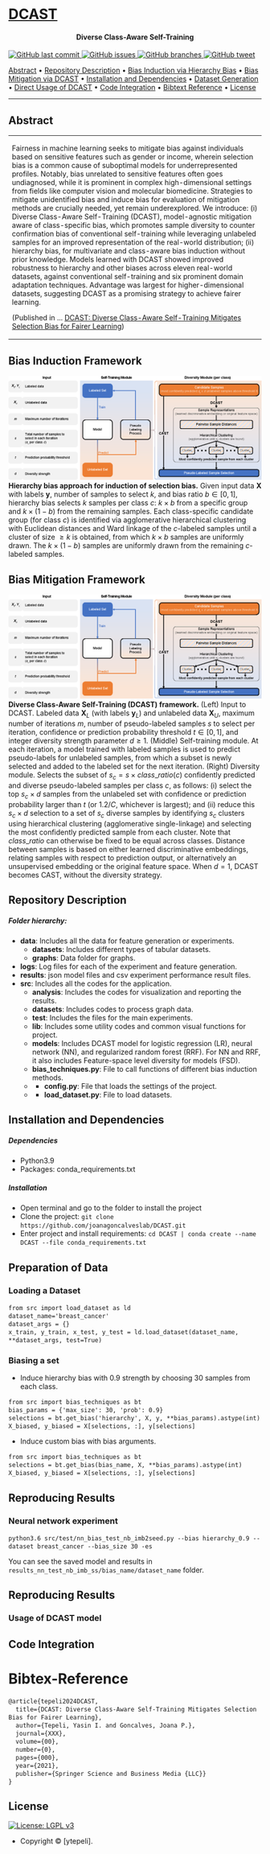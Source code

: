 <h1>
  <br>
  <a href="https://github.com/joanagoncalveslab/DCAST/archive/refs/heads/main.zip">DCAST</a>
</h1> 

<h4 align="center">Diverse Class-Aware Self-Training</h4>

<p>
    <a href="https://gitlab.ewi.tudelft.nl/goncalveslab/phd-thesis-2020-yasin-tepeli/DCAST/-/commits/main">
    <img src="https://img.shields.io/badge/last%20commit-september-yellow"
         alt="GitHub last commit">
    <a href="https://gitlab.ewi.tudelft.nl/goncalveslab/phd-thesis-2020-yasin-tepeli/DCAST/-/issues">
    <img src="https://img.shields.io/badge/open%20issues-0-green"
         alt="GitHub issues">
    <a href="https://gitlab.ewi.tudelft.nl/goncalveslab/phd-thesis-2020-yasin-tepeli/DCAST/-/branches">
    <img src="https://img.shields.io/badge/branches-1-blue"
         alt="GitHub branches">
    <a href="https://twitter.com/intent/tweet?text=Try biasing and debiasing your ML models with hierarhcy bias and DCAST from @GoncalvesLab &url=https://gitlab.ewi.tudelft.nl/goncalveslab/phd-thesis-2020-yasin-tepeli/DCAST">
    <img src="https://img.shields.io/twitter/url?url=https%3A%2F%2Fgitlab.ewi.tudelft.nl%2Fgoncalveslab/phd-thesis-2020-yasin-tepeli/DCAST" alt="GitHub tweet">
    
</p>
      
<p>
  <a href="#abstract">Abstract</a> •
  <a href="#repository-description">Repository Description</a> •
  <a href="#Bias-induction-framework">Bias Induction via Hierarchy Bias</a> •
  <a href="#framework-and-single-cancer-experiment">Bias Mitigation via DCAST</a> •
  <a href="#installation-and-dependencies">Installation and Dependencies</a> •
  <a href="#dataset-generation">Dataset Generation</a> •
  <a href="#direct-usage-of-dcast">Direct Usage of DCAST</a> •
  <a href="#code-integration">Code Integration</a> •
  <a href="#bibtext-reference">Bibtext Reference</a> •
  <a href="#license">License</a>
</p>


---

## Abstract

<table>
<tr>
<td>
  
Fairness in machine learning seeks to mitigate bias against individuals based on sensitive features such as gender or income, wherein selection bias is a common cause of suboptimal models for underrepresented profiles. Notably, bias unrelated to sensitive features often goes undiagnosed, while it is prominent in complex high-dimensional settings from fields like computer vision and molecular biomedicine. Strategies to mitigate unidentified bias and induce bias for evaluation of mitigation methods are crucially needed, yet remain underexplored. We introduce: (i) Diverse Class-Aware Self-Training (DCAST), model-agnostic mitigation aware of class-specific bias, which promotes sample diversity to counter confirmation bias of conventional self-training while leveraging unlabeled samples for an improved representation of the real-world distribution; (ii) hierarchy bias, for multivariate and class-aware bias induction without prior knowledge. Models learned with DCAST showed improved robustness to hierarchy and other biases across eleven real-world datasets, against conventional self-training and six prominent domain adaptation techniques. Advantage was largest for higher-dimensional datasets, suggesting DCAST as a promising strategy to achieve fairer learning.

(Published in ...  <a href="#">DCAST: Diverse Class-Aware Self-Training Mitigates Selection Bias for Fairer Learning</a>)

</td>
</tr>
</table>



## Bias Induction Framework
![Hierarchy Framework](bias_mitigation_framework.png "Hierarchy Framework")
**Hierarchy bias approach for induction of selection bias.**
Given input data $\boldsymbol{X}$ with labels $\boldsymbol{y}$, number of samples to select $k$, and bias ratio $b \in [0,1]$, hierarchy bias selects $k$ samples per class $c$: $k \times b$ from a specific group and $k \times (1-b)$ from the remaining samples. Each class-specific candidate group (for class $c$) is identified via agglomerative hierarchical clustering with Euclidean distances and Ward linkage of the $c$-labeled samples until a cluster of size $\geq k$ is obtained, from which $k \times b$ samples are uniformly drawn. The $k \times (1-b)$ samples are uniformly drawn from the remaining $c$-labeled samples. 

## Bias Mitigation Framework
![DCAST Framework](bias_mitigation_framework.png "DCAST Framework")
**Diverse Class-Aware Self-Training (DCAST) framework.**
(Left) Input to DCAST. 
Labeled data $\boldsymbol{X}_L$ (with labels $\boldsymbol{y}_L$) and unlabeled data $\boldsymbol{X}_U$, maximum number of iterations $m$, number of pseudo-labeled samples $s$ to select per iteration, confidence or prediction probability threshold $t \in [0,1]$, and integer diversity strength parameter $d \geq 1$. 
(Middle) Self-training module. At each iteration, a model trained with labeled samples is used to predict pseudo-labels for unlabeled samples, from which a subset is newly selected and added to the labeled set for the next iteration. 
(Right) Diversity module. 
Selects the subset of $s_c = s \times class\_ratio(c)$ confidently predicted and diverse pseudo-labeled samples per class $c$, as follows: (i) select the top $s_c \times d$ samples from the unlabeled set with confidence or prediction probability larger than $t$ (or $1.2/C$, whichever is largest); and (ii) reduce this $s_c \times d$ selection to a set of $s_c$ diverse samples by identifying $s_c$ clusters using hierarchical clustering (agglomerative single-linkage) and selecting the most confidently predicted sample from each cluster. Note that $class\_ratio$ can otherwise be fixed to be equal across classes. Distance between samples is based on either learned discriminative embeddings, relating samples with respect to prediction output, or alternatively an unsupervised embedding or the original feature space. When $d=1$, DCAST becomes CAST, without the diversity strategy.


## Repository Description

##### Folder hierarchy:
* **data**: Includes all the data for feature generation or experiments.
  * **datasets**: Includes different types of tabular datasets.
  * **graphs**: Data folder for graphs.
* **logs**: Log files for each of the experiment and feature generation.
* **results**: json model files and csv experiment performance result files.
* **src**: Includes all the codes for the application.
  * **analysis**: Includes the codes for visualization and reporting the results.
  * **datasets**: Includes codes to process graph data.
  * **test**: Includes the files for the main experiments.
  * **lib**: Includes some utility codes and common visual functions for project.
  * **models**: Includes DCAST model for logistic regression (LR), neural network (NN), and regularized random forest (RRF). For NN and RRF, it also includes Feature-space level diversity for models (FSD).
  * **bias_techniques.py**: File to call functions of different bias induction methods.
  * * **config.py**: File that loads the settings of the project.
  * * **load_dataset.py**: File to load datasets.


## Installation and Dependencies

##### Dependencies
* Python3.9
* Packages: conda_requirements.txt

##### Installation
* Open terminal and go to the folder to install the project
* Clone the project: `git clone https://github.com/joanagoncalveslab/DCAST.git`
* Enter project and install requirements: `cd DCAST | conda create --name DCAST --file conda_requirements.txt`

## Preparation of Data

### Loading a Dataset 
```
from src import load_dataset as ld
dataset_name='breast_cancer'
dataset_args = {}
x_train, y_train, x_test, y_test = ld.load_dataset(dataset_name, **dataset_args, test=True)
```

### Biasing a set
* Induce hierarchy bias with 0.9 strength by choosing 30 samples from each class. 
```
from src import bias_techniques as bt
bias_params = {'max_size': 30, 'prob': 0.9}
selections = bt.get_bias('hierarchy', X, y, **bias_params).astype(int)
X_biased, y_biased = X[selections, :], y[selections]
```
* Induce custom bias with bias arguments.
```
from src import bias_techniques as bt
selections = bt.get_bias(bias_name, X, **bias_params).astype(int)
X_biased, y_biased = X[selections, :], y[selections]
```

## Reproducing Results
### Neural network experiment
```shell script
python3.6 src/test/nn_bias_test_nb_imb2seed.py --bias hierarchy_0.9 --dataset breast_cancer --bias_size 30 -es
```
You can see the saved model and results in `results_nn_test_nb_imb_ss/bias_name/dataset_name` folder.


## Reproducing Results
### Usage of DCAST model


## Code Integration


# Bibtex-Reference
```
@article{tepeli2024DCAST,
  title={DCAST: Diverse Class-Aware Self-Training Mitigates Selection Bias for Fairer Learning},
  author={Tepeli, Yasin I. and Goncalves, Joana P.},
  journal={XXX},
  volume={00},
  number={0},
  pages={000},
  year={2021},
  publisher={Springer Science and Business Media {LLC}}
}
```

## License

[![License: LGPL v3](https://img.shields.io/badge/License-LGPL%20v3-blue.svg?style=flat-square)](https://tldrlegal.com/license/gnu-lesser-general-public-license-v3-(lgpl-3))

- Copyright © [ytepeli].

